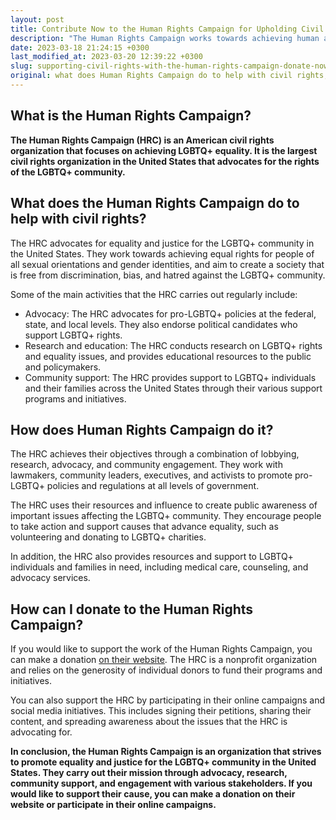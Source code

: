 ```yaml
---
layout: post
title: Contribute Now to the Human Rights Campaign for Upholding Civil Rights
description: "The Human Rights Campaign works towards achieving human and civil rights for the LGBTQ+ community through advocacy, education, and public awareness campaigns. Donations can be made on their official website."
date: 2023-03-18 21:24:15 +0300
last_modified_at: 2023-03-20 12:39:22 +0300
slug: supporting-civil-rights-with-the-human-rights-campaign-donate-now
original: what does Human Rights Campaign do to help with civil rights, how do they do it, how can i donate?
---
```

## What is the Human Rights Campaign?

**The Human Rights Campaign (HRC) is an American civil rights organization that focuses on achieving LGBTQ+ equality. It is the largest civil rights organization in the United States that advocates for the rights of the LGBTQ+ community.**

## What does the Human Rights Campaign do to help with civil rights?

The HRC advocates for equality and justice for the LGBTQ+ community in the United States. They work towards achieving equal rights for people of all sexual orientations and gender identities, and aim to create a society that is free from discrimination, bias, and hatred against the LGBTQ+ community.

Some of the main activities that the HRC carries out regularly include:

* Advocacy: The HRC advocates for pro-LGBTQ+ policies at the federal, state, and local levels. They also endorse political candidates who support LGBTQ+ rights.
* Research and education: The HRC conducts research on LGBTQ+ rights and equality issues, and provides educational resources to the public and policymakers.
* Community support: The HRC provides support to LGBTQ+ individuals and their families across the United States through their various support programs and initiatives.

## How does Human Rights Campaign do it?

The HRC achieves their objectives through a combination of lobbying, research, advocacy, and community engagement. They work with lawmakers, community leaders, executives, and activists to promote pro-LGBTQ+ policies and regulations at all levels of government.

The HRC uses their resources and influence to create public awareness of important issues affecting the LGBTQ+ community. They encourage people to take action and support causes that advance equality, such as volunteering and donating to LGBTQ+ charities.

In addition, the HRC also provides resources and support to LGBTQ+ individuals and families in need, including medical care, counseling, and advocacy services.

## How can I donate to the Human Rights Campaign?

If you would like to support the work of the Human Rights Campaign, you can make a donation [on their website](https://www.hrc.org/). The HRC is a nonprofit organization and relies on the generosity of individual donors to fund their programs and initiatives.

You can also support the HRC by participating in their online campaigns and social media initiatives. This includes signing their petitions, sharing their content, and spreading awareness about the issues that the HRC is advocating for.

**In conclusion, the Human Rights Campaign is an organization that strives to promote equality and justice for the LGBTQ+ community in the United States. They carry out their mission through advocacy, research, community support, and engagement with various stakeholders. If you would like to support their cause, you can make a donation on their website or participate in their online campaigns.**